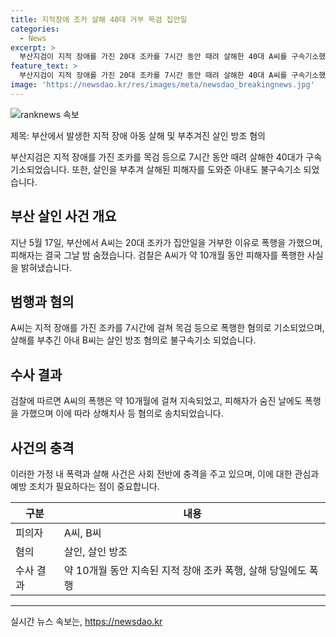 ```yaml
---
title: 지적장애 조카 살해 40대 거부 목검 집안일
categories:
  - News
excerpt: >
  부산지검이 지적 장애를 가진 20대 조카를 7시간 동안 때려 살해한 40대 A씨를 구속기소했다. A씨는 조카의 집안일 거부를 이유로 가정폭력을 가했으며, 아내 B씨는 살인 방조 혐의로 불구속 기소됐다. A씨는 약 10개월간 피해자를 폭행하고, 사망 당일에도 폭행하여 숨지게 한 사실이 밝혀졌다. (150자)
feature_text: >
  부산지검이 지적 장애를 가진 20대 조카를 7시간 동안 때려 살해한 40대 A씨를 구속기소했다. A씨는 조카의 집안일 거부를 이유로 가정폭력을 가했으며, 아내 B씨는 살인 방조 혐의로 불구속 기소됐다. A씨는 약 10개월간 피해자를 폭행하고, 사망 당일에도 폭행하여 숨지게 한 사실이 밝혀졌다. (150자)
image: 'https://newsdao.kr/res/images/meta/newsdao_breakingnews.jpg'
---
```


<p><img src="https://newsdao.kr/res/images/meta/newsdao_breakingnews.jpg" alt="ranknews 속보" /></p>

<p>제목: 부산에서 발생한 지적 장애 아동 살해 및 부추겨진 살인 방조 혐의</p>

<p data-ke-size="size16">부산지검은 지적 장애를 가진 조카를 목검 등으로 7시간 동안 때려 살해한 40대가 구속기소되었습니다. 또한, 살인을 부추겨 살해된 피해자를 도와준 아내도 불구속기소 되었습니다.</p>

<h2 data-ke-size="size26">부산 살인 사건 개요</h2>

<p data-ke-size="size16">지난 5월 17일, 부산에서 A씨는 20대 조카가 집안일을 거부한 이유로 폭행을 가했으며, 피해자는 결국 그날 밤 숨졌습니다. 검찰은 A씨가 약 10개월 동안 피해자를 폭행한 사실을 밝혀냈습니다.</p>

<h2 data-ke-size="size26">범행과 혐의</h2>

<p data-ke-size="size16">A씨는 지적 장애를 가진 조카를 7시간에 걸쳐 목검 등으로 폭행한 혐의로 기소되었으며, 살해를 부추긴 아내 B씨는 살인 방조 혐의로 불구속기소 되었습니다.</p>

<h2 data-ke-size="size26">수사 결과</h2>

<p data-ke-size="size16">검찰에 따르면 A씨의 폭행은 약 10개월에 걸쳐 지속되었고, 피해자가 숨진 날에도 폭행을 가했으며 이에 따라 상해치사 등 혐의로 송치되었습니다.</p>

<h2 data-ke-size="size26">사건의 충격</h2>

<p data-ke-size="size16">이러한 가정 내 폭력과 살해 사건은 사회 전반에 충격을 주고 있으며, 이에 대한 관심과 예방 조치가 필요하다는 점이 중요합니다.</p>

<table>
    <thead>
        <tr>
            <th>구분</th>
            <th>내용</th>
        </tr>
    </thead>
    <tbody>
        <tr>
            <td>피의자</td>
            <td>A씨, B씨</td>
        </tr>
        <tr>
            <td>혐의</td>
            <td>살인, 살인 방조</td>
        </tr>
        <tr>
            <td>수사 결과</td>
            <td>약 10개월 동안 지속된 지적 장애 조카 폭행, 살해 당일에도 폭행</td>
        </tr>
    </tbody>
</table>

<hr>
실시간 뉴스 속보는, <a href="https://newsdao.kr" rel="dofollow">https://newsdao.kr</a>


